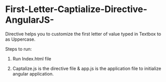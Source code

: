 # First-Letter-Captialize-Directive-AngularJS-

Directive helps you to customize the first letter of value typed in Textbox to as Uppercase.

Steps to run:

1. Run Index.html file

2. Captalize.js is the directive file & app.js is the application file to initialize angular application.
